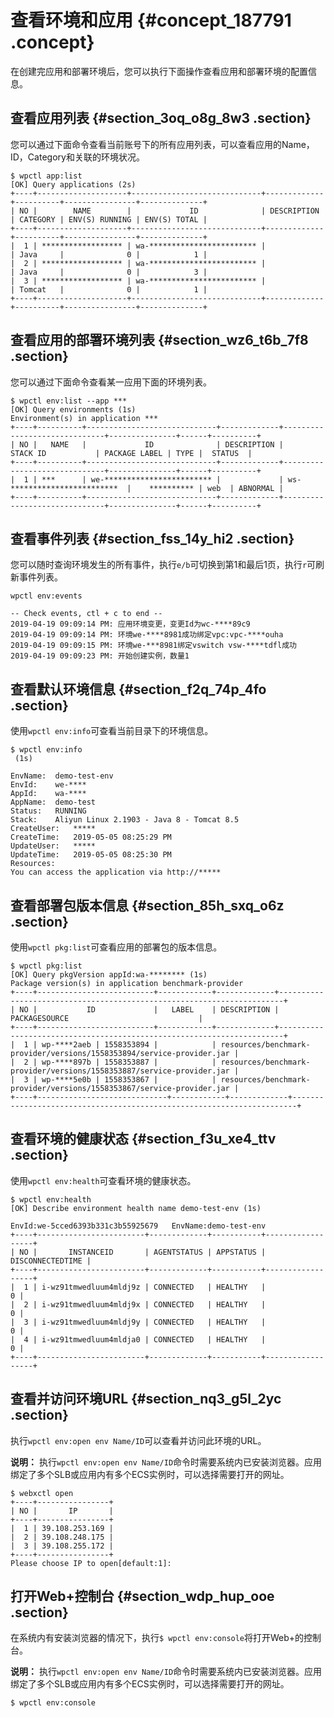 # 查看环境和应用 {#concept_187791 .concept}

在创建完应用和部署环境后，您可以执行下面操作查看应用和部署环境的配置信息。

## 查看应用列表 {#section_3oq_o8g_8w3 .section}

您可以通过下面命令查看当前账号下的所有应用列表，可以查看应用的Name，ID，Category和关联的环境状况。

``` {#codeblock_sql_2ab_scf}
$ wpctl app:list
[OK] Query applications (2s)
+----+--------------------+-----------------------------+-------------+----------+----------------+--------------+
| NO |        NAME        |             ID              | DESCRIPTION | CATEGORY | ENV(S) RUNNING | ENV(S) TOTAL |
+----+--------------------+-----------------------------+-------------+----------+----------------+--------------+
|  1 | ****************** | wa-************************ |             | Java     |              0 |            1 |
|  2 | ****************** | wa-************************ |             | Java     |              0 |            3 |
|  3 | ****************** | wa-************************ |             | Tomcat   |              0 |            1 |
+----+--------------------+-----------------------------+-------------+----------+----------------+--------------+
```

## 查看应用的部署环境列表 {#section_wz6_t6b_7f8 .section}

您可以通过下面命令查看某一应用下面的环境列表。

``` {#codeblock_r5w_l4t_vrk}
$ wpctl env:list --app ***
[OK] Query environments (1s)
Environment(s) in application ***
+----+----------+-----------------------------+-------------+------------------------------+---------------+------+----------+
| NO |   NAME   |             ID              | DESCRIPTION |           STACK ID           | PACKAGE LABEL | TYPE |  STATUS  |
+----+----------+-----------------------------+-------------+------------------------------+---------------+------+----------+
|  1 | ***      | we-************************ |             | ws-************************  |    ********** | web  | ABNORMAL |
+----+----------+-----------------------------+-------------+------------------------------+---------------+------+----------+
```

## 查看事件列表 {#section_fss_14y_hi2 .section}

您可以随时查询环境发生的所有事件，执行`e/b`可切换到第1和最后1页，执行`r`可刷新事件列表。

``` {#codeblock_946_8ly_mba}
wpctl env:events

-- Check events, ctl + c to end --
2019-04-19 09:09:14 PM: 应用环境变更，变更Id为wc-****89c9
2019-04-19 09:09:14 PM: 环境we-****8981成功绑定vpc:vpc-****ouha
2019-04-19 09:09:15 PM: 环境we-***8981绑定vswitch vsw-****tdfl成功
2019-04-19 09:09:23 PM: 开始创建实例，数量1
```

## 查看默认环境信息 {#section_f2q_74p_4fo .section}

使用`wpctl env:info`可查看当前目录下的环境信息。

``` {#codeblock_nne_b78_hce}
$ wpctl env:info
 (1s)

EnvName:  demo-test-env
EnvId:    we-****
AppId:    wa-****
AppName:  demo-test
Status:   RUNNING
Stack:    Aliyun Linux 2.1903 - Java 8 - Tomcat 8.5
CreateUser:   *****
CreateTime:   2019-05-05 08:25:29 PM
UpdateUser:   *****
UpdateTime:   2019-05-05 08:25:30 PM
Resources:
You can access the application via http://*****
```

## 查看部署包版本信息 {#section_85h_sxq_o6z .section}

使用`wpctl pkg:list`可查看应用的部署包的版本信息。

``` {#codeblock_teg_wsv_r8k}
$ wpctl pkg:list
[OK] Query pkgVersion appId:wa-******** (1s)
Package version(s) in application benchmark-provider
+----+--------------------------+------------+-------------+-----------------------------------------------------------------------+
| NO |           ID             |   LABEL    | DESCRIPTION |                             PACKAGESOURCE                             |
+----+--------------------------+------------+-------------+-----------------------------------------------------------------------+
|  1 | wp-****2aeb | 1558353894 |            | resources/benchmark-provider/versions/1558353894/service-provider.jar |
|  2 | wp-****897b | 1558353887 |            | resources/benchmark-provider/versions/1558353887/service-provider.jar |
|  3 | wp-****5e0b | 1558353867 |            | resources/benchmark-provider/versions/1558353867/service-provider.jar |
+----+-----------------------------+------------+-------------+-----------------------------------------------------------------------+
```

## 查看环境的健康状态 {#section_f3u_xe4_ttv .section}

使用`wpctl env:health`可查看环境的健康状态。

``` {#codeblock_6dd_4h9_0ro}
$ wpctl env:health
[OK] Describe environment health name demo-test-env (1s)

EnvId:we-5cced6393b331c3b55925679   EnvName:demo-test-env
+----+------------------------+-------------+-----------+------------------+
| NO |       INSTANCEID       | AGENTSTATUS | APPSTATUS | DISCONNECTEDTIME |
+----+------------------------+-------------+-----------+------------------+
|  1 | i-wz91tmwedluum4mldj9z | CONNECTED   | HEALTHY   |                0 |
|  2 | i-wz91tmwedluum4mldj9x | CONNECTED   | HEALTHY   |                0 |
|  3 | i-wz91tmwedluum4mldj9y | CONNECTED   | HEALTHY   |                0 |
|  4 | i-wz91tmwedluum4mldja0 | CONNECTED   | HEALTHY   |                0 |
+----+------------------------+-------------+-----------+------------------+
```

## 查看并访问环境URL {#section_nq3_g5l_2yc .section}

执行`wpctl env:open env Name/ID`可以查看并访问此环境的URL。

**说明：** 执行`wpctl env:open env Name/ID`命令时需要系统内已安装浏览器。应用绑定了多个SLB或应用内有多个ECS实例时，可以选择需要打开的网址。

``` {#codeblock_2hx_ik7_6yc}
$ webxctl open
+----+----------------+
| NO |       IP       |
+----+----------------+
|  1 | 39.108.253.169 |
|  2 | 39.108.248.175 |
|  3 | 39.108.255.172 |
+----+----------------+
Please choose IP to open[default:1]:
```

## 打开Web+控制台 {#section_wdp_hup_ooe .section}

在系统内有安装浏览器的情况下，执行`$ wpctl env:console`将打开Web+的控制台。

**说明：** 执行`wpctl env:open env Name/ID`命令时需要系统内已安装浏览器。应用绑定了多个SLB或应用内有多个ECS实例时，可以选择需要打开的网址。

``` {#codeblock_ym4_0xl_smx}
$ wpctl env:console
```

